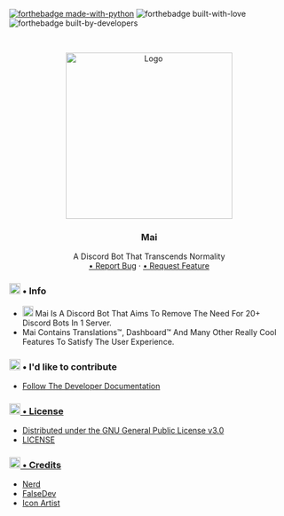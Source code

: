 
[![forthebadge made-with-python](http://ForTheBadge.com/images/badges/made-with-python.svg)](https://www.python.org/) ![forthebadge built-with-love](https://forthebadge.com/images/badges/built-with-love.svg) ![forthebadge built-by-developers](https://forthebadge.com/images/badges/built-by-developers.svg)
<!-- PROJECT LOGO -->
<br />
<p align="center">
    <a href="https://github.com/xFGhoul/Mai">
    <img src="https://cdn.discordapp.com/avatars/770898395664875541/c04edaafef86e4efdff7208204e043a6.png?size=2048" alt="Logo" width="300" height="300">
    </a>
  <h3 align="center">Mai</h3>
  <p align="center">
    A Discord Bot That Transcends Normality
    </br>
    <a href="https://github.com/xFGhoul/Mai/issues">• Report Bug</a>
    ·
    <a href="https://github.com/xFGhoul/Mai/issues"> • Request Feature</a>
  </p>
</p>

<h3><img src="https://cdn.discordapp.com/emojis/562008110412201986.png" height="20px"> • Info</h3>
<ul>
<li> <img src="https://cdn.discordapp.com/attachments/890304279737405510/917082931040763924/825851463954726932.gif" height="19px"> Mai Is A Discord Bot That Aims To Remove The Need For 20+ Discord Bots In 1 Server.</li>
<li> Mai Contains Translations™, Dashboard™ And Many Other Really Cool Features To Satisfy The User Experience.
</ul>

<h3><img src="https://cdn.discordapp.com/attachments/770679803635433473/825245721951207454/802801495153967154.png" height="20px"> • I'd like to contribute</h3>
<ul>
  <li><a href="https://xfghoul.github.io/Mai/">Follow The Developer Documentation</li>
</ul>


<h3><img src="https://cdn.discordapp.com/attachments/890304279737405510/917079327810682971/901917529268682752.png" height="20px"> • License</h3>
<ul>
<li>Distributed under the <a href="https://www.gnu.org/licenses/gpl-3.0.en.html">GNU General Public License v3.0</li>
<li><a href="https://github.com/xFGhoul/Mai/blob/dev/LICENSE">LICENSE</li>
</ul>

<h3><img src="https://cdn.discordapp.com/attachments/890304279737405510/917081467270602822/901917213877997619.png" height="20px"> • Credits</h3>
<ul>
<li><a href="https://github.com/FrostByte266">Nerd</li>
<li><a href="https://github.com/FalseDev">FalseDev</li>
<li><a href="https://www.instagram.com/chon_mi105/?hl=en">Icon Artist</li>
</ul>
